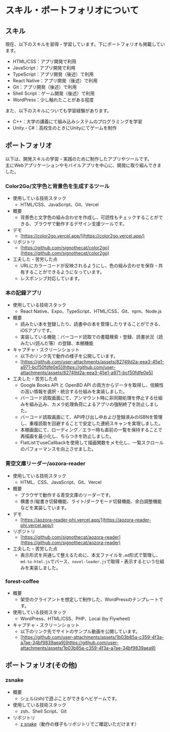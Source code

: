 # スキル・ポートフォリオについて

## スキル
現在、以下のスキルを習得・学習しています。下にポートフォリオも掲載しています。
- HTML/CSS：アプリ開発で利用
- JavaScript：アプリ開発で利用
- TypeScript：アプリ開発（後述）で利用
- React Native：アプリ開発（後述）で利用
- Git：アプリ開発（後述）で利用
- Shell Script：ゲーム開発（後述）で利用
- WordPress：少し触れたことがある程度

また、以下のスキルについても学習経験があります。
- C++：大学の講義にて組み込みシステムのプログラミングを学習
- Unity・C#：高校生のときにUnityにてゲームを制作

## ポートフォリオ

以下は、開発スキルの学習・実践のために制作したアプリやツールです。  
主にWebアプリケーションやモバイルアプリを中心に、開発に取り組んできました。

### Color2Go/文字色と背景色を生成するツール
- 使用している技術スタック
  - HTML/CSS、JavaScript、Git、Vercel
- 概要
  - 背景色と文字色の組み合わせを作成し、可読性もチェックすることができる、ブラウザで動作するデザイン支援ツールです。
- デモ
  - [https://color2go.vercel.app/](https://color2go.vercel.app/)
- リポジトリ
  - [https://github.com/signothecat/color2go](https://github.com/signothecat/color2go)
- 工夫した・苦労した点
  - URLにカラーコードが反映されるようにし、色の組み合わせを保存・共有することができるようになっています。
  - レスポンシブ対応しています。

### 本の記録アプリ
- 使用している技術スタック
  - React Native、Expo、TypeScript、HTML/CSS、Git、npm、Node.js
- 概要
  - 読みたい本を登録したり、読書中の本を管理したりすることができる、iOSアプリです。
  - 実装している機能：バーコード読取での書籍検索・登録、読書状況（読みたい/読んだ等）の登録、本棚機能
- キャプチャ・スクリーンショット
  - 以下のリンク先で動作の様子を公開しています。
  - [https://github.com/user-attachments/assets/82749d2a-eea3-45e1-a971-bcf50fdfe0e5](https://github.com/user-attachments/assets/82749d2a-eea3-45e1-a971-bcf50fdfe0e5)
- 工夫した・苦労した点
  - Google Books API と OpenBD API の両方からデータを取得し、信頼性の高い情報を選択・統合する仕組みを実装しました。
  - バーコード読取画面にて、アンマウント時に非同期処理を停止する仕組みを組み込み、カメラ処理負荷によるアプリの強制終了を防止しました。
  - バーコード読取画面にて、API呼び出し中および登録済みのISBNを管理し、重複読取を回避することで安定した連続スキャンを実現しました。
  - 本棚画面にて、ローディング／エラー時も直前の一覧を保持することで再描画を最小化し、ちらつきを防止しました。
  - FlatListでuseCallbackを使用して描画関数をメモ化し、一覧スクロールのパフォーマンスを向上させました。

### 青空文庫リーダー/aozora-reader
- 使用している技術スタック
  - HTML、CSS、JavaScript、Git、Vercel
- 概要
  - ブラウザで動作する青空文庫のリーダーです。
  - 横書き/縦書き切替機能、ライト/ダークモード切替機能、余白調整機能などを実装しています。
- デモ
  - [https://aozora-reader-phi.vercel.app/](https://aozora-reader-phi.vercel.app/)
- リポジトリ
  - [https://github.com/signothecat/aozora-reader](https://github.com/signothecat/aozora-reader)
- 工夫した・苦労した点
  - 表示形式を共通して整えるために、本文ファイルを`.md`形式で管理し、`md-to-html.js`でパース、`novel-loader.js`で取得・表示するという仕組みを実装しました。

### forest-coffee
- 概要
  - 架空のクライアントを想定して制作した、WordPressのテンプレートです。
- 使用している技術スタック
  - WordPress、HTML/CSS、PHP、Local (by Flywheel)
- キャプチャ・スクリーンショット
  - 以下のリンク先でサイトのサンプル動画を公開しています。
  - [https://github.com/user-attachments/assets/1b03b85a-c359-4f3a-a7ae-34bf9839aea9](https://github.com/user-attachments/assets/1b03b85a-c359-4f3a-a7ae-34bf9839aea9)

## ポートフォリオ(その他)
### zsnake
- 概要
  - シェル(zsh)で遊ぶことができるヘビゲームです。
- 使用している技術スタック
  - zsh、Shell Script、Git
- リポジトリ
  - [z snake](https://github.com/signothecat/zsnake)（動作の様子もリポジトリでご確認いただけます）
